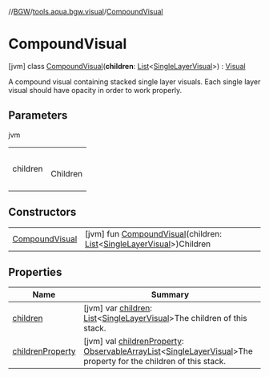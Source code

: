 //[BGW](../../../index.md)/[tools.aqua.bgw.visual](../index.md)/[CompoundVisual](index.md)



# CompoundVisual  
 [jvm] class [CompoundVisual](index.md)(**children**: [List](https://kotlinlang.org/api/latest/jvm/stdlib/kotlin.collections/-list/index.html)<[SingleLayerVisual](../-single-layer-visual/index.md)>) : [Visual](../-visual/index.md)

A compound visual containing stacked single layer visuals. Each single layer visual should have opacity in order to work properly.

   


## Parameters  
  
jvm  
  
| | |
|---|---|
| <a name="tools.aqua.bgw.visual/CompoundVisual///PointingToDeclaration/"></a>children| <a name="tools.aqua.bgw.visual/CompoundVisual///PointingToDeclaration/"></a><br><br>Children<br><br>|
  


## Constructors  
  
| | |
|---|---|
| <a name="tools.aqua.bgw.visual/CompoundVisual/CompoundVisual/#kotlin.collections.List[tools.aqua.bgw.visual.SingleLayerVisual]/PointingToDeclaration/"></a>[CompoundVisual](-compound-visual.md)| <a name="tools.aqua.bgw.visual/CompoundVisual/CompoundVisual/#kotlin.collections.List[tools.aqua.bgw.visual.SingleLayerVisual]/PointingToDeclaration/"></a> [jvm] fun [CompoundVisual](-compound-visual.md)(children: [List](https://kotlinlang.org/api/latest/jvm/stdlib/kotlin.collections/-list/index.html)<[SingleLayerVisual](../-single-layer-visual/index.md)>)Children   <br>|


## Properties  
  
|  Name |  Summary | 
|---|---|
| <a name="tools.aqua.bgw.visual/CompoundVisual/children/#/PointingToDeclaration/"></a>[children](children.md)| <a name="tools.aqua.bgw.visual/CompoundVisual/children/#/PointingToDeclaration/"></a> [jvm] var [children](children.md): [List](https://kotlinlang.org/api/latest/jvm/stdlib/kotlin.collections/-list/index.html)<[SingleLayerVisual](../-single-layer-visual/index.md)>The children of this stack.   <br>|
| <a name="tools.aqua.bgw.visual/CompoundVisual/childrenProperty/#/PointingToDeclaration/"></a>[childrenProperty](children-property.md)| <a name="tools.aqua.bgw.visual/CompoundVisual/childrenProperty/#/PointingToDeclaration/"></a> [jvm] val [childrenProperty](children-property.md): [ObservableArrayList](../../tools.aqua.bgw.observable/-observable-array-list/index.md)<[SingleLayerVisual](../-single-layer-visual/index.md)>The property for the children of this stack.   <br>|


